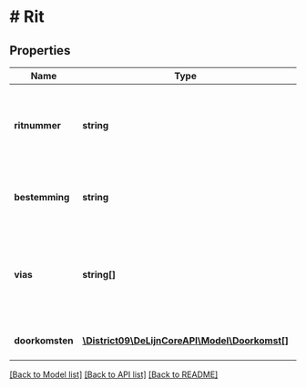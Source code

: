 # # Rit

## Properties

Name | Type | Description | Notes
------------ | ------------- | ------------- | -------------
**ritnummer** | **string** | nummer van de rit (key waarde) voor de doorkomsten voor deze lijn richting | [optional]
**bestemming** | **string** | afgekorte halte naam van de laatste halte van de rit | [optional]
**vias** | **string[]** | lijst van plaatsen die deze rit bedient als afwijkend t.o.v. de reguliere ritten | [optional]
**doorkomsten** | [**\District09\DeLijnCoreAPI\Model\Doorkomst[]**](Doorkomst.md) | lijst van doorkomsten van een rit | [optional]

[[Back to Model list]](../../README.md#models) [[Back to API list]](../../README.md#endpoints) [[Back to README]](../../README.md)

